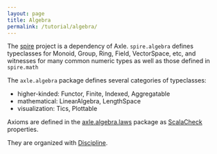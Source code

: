 ```yaml
---
layout: page
title: Algebra
permalink: /tutorial/algebra/
---
```


The [spire](http://github.com/non/spire) project is a dependency of Axle.
`spire.algebra` defines typeclasses for Monoid, Group, Ring, Field, VectorSpace, etc, and
witnesses for many common numeric types as well as those defined in `spire.math`

The `axle.algebra` package defines several categories of typeclasses:

* higher-kinded: Functor, Finite, Indexed, Aggregatable
* mathematical: LinearAlgebra, LengthSpace
* visualization: Tics, Plottable

Axioms are defined in the
[axle.algebra.laws](https://github.com/axlelang/axle/tree/master/axle-core/src/main/scala/axle/algebra/laws) package
as [ScalaCheck](http://scalacheck.org/) properties.

They are organized with [Discipline](https://github.com/typelevel/discipline).
